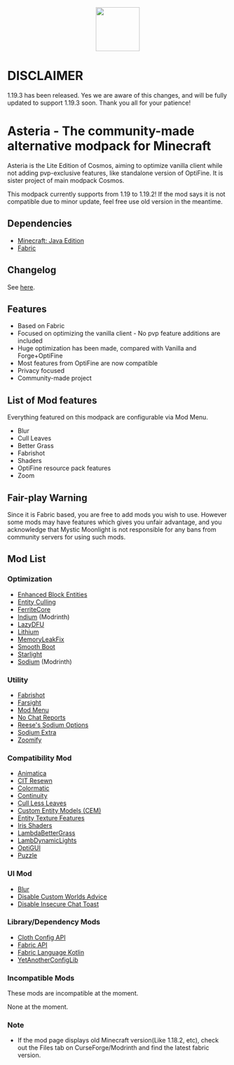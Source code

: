 <center><img src="https://user-images.githubusercontent.com/25527589/189659697-b18e67e9-4de0-4677-867c-7f1f92d71d87.svg" width="100"></img></center>

# DISCLAIMER
1.19.3 has been released. Yes we are aware of this changes, and will be fully updated to support 1.19.3 soon. Thank you all for your patience!

# Asteria - The community-made alternative modpack for Minecraft
Asteria is the Lite Edition of Cosmos, aiming to optimize vanilla client while not adding pvp-exclusive features, like standalone version of OptiFine. It is sister project of main modpack Cosmos.

This modpack currently supports from 1.19 to 1.19.2! If the mod says it is not compatible due to minor update, feel free use old version in the meantime.

## Dependencies
* [Minecraft: Java Edition](https://minecraft.net)
* [Fabric](https://fabricmc.net/)

## Changelog
See [here](https://github.com/MysticMoonlight/EnhancedMod/blob/main/cosmos/stable/CHANGELOG.md).

## Features
* Based on Fabric
* Focused on optimizing the vanilla client - No pvp feature additions are included
* Huge optimization has been made, compared with Vanilla and Forge+OptiFine
* Most features from OptiFine are now compatible
* Privacy focused
* Community-made project

## List of Mod features
Everything featured on this modpack are configurable via Mod Menu.
* Blur
* Cull Leaves
* Better Grass
* Fabrishot
* Shaders
* OptiFine resource pack features
* Zoom

## Fair-play Warning
Since it is Fabric based, you are free to add mods you wish to use. However some mods may have features which gives you unfair advantage, and you acknowledge that Mystic Moonlight is not responsible for any bans from community servers for using such mods.

## Mod List
### Optimization
* [Enhanced Block Entities](https://www.curseforge.com/minecraft/mc-mods/enhanced-block-entities)
* [Entity Culling](https://www.curseforge.com/minecraft/mc-mods/entityculling)
* [FerriteCore](https://www.curseforge.com/minecraft/mc-mods/ferritecore-fabric)
* [Indium](https://www.modrinth.com/mod/indium/) (Modrinth)
* [LazyDFU](https://www.curseforge.com/minecraft/mc-mods/lazydfu)
* [Lithium](https://www.curseforge.com/minecraft/mc-mods/lithium)
* [MemoryLeakFix](https://www.curseforge.com/minecraft/mc-mods/memoryleakfix)
* [Smooth Boot](https://www.curseforge.com/minecraft/mc-mods/smooth-boot)
* [Starlight](https://www.curseforge.com/minecraft/mc-mods/starlight)
* [Sodium](https://modrinth.com/mod/sodium) (Modrinth)

### Utility
* [Fabrishot](https://www.curseforge.com/minecraft/mc-mods/fabrishot)
* [Farsight](https://www.curseforge.com/minecraft/mc-mods/farsight-fabric)
* [Mod Menu](https://www.curseforge.com/minecraft/mc-mods/modmenu)
* [No Chat Reports](https://www.curseforge.com/minecraft/mc-mods/no-chat-reports)
* [Reese's Sodium Options](https://www.curseforge.com/minecraft/mc-mods/reeses-sodium-options)
* [Sodium Extra](https://www.curseforge.com/minecraft/mc-mods/sodium-extra)
* [Zoomify](https://www.curseforge.com/minecraft/mc-mods/zoomify)

### Compatibility Mod
* [Animatica](https://www.curseforge.com/minecraft/mc-mods/animatica)
* [CIT Resewn](https://www.curseforge.com/minecraft/mc-mods/cit-resewn)
* [Colormatic](https://www.curseforge.com/minecraft/mc-mods/colormatic)
* [Continuity](https://www.curseforge.com/minecraft/mc-mods/continuity)
* [Cull Less Leaves](https://www.curseforge.com/minecraft/mc-mods/cull-less-leaves)
* [Custom Entity Models (CEM)](https://www.curseforge.com/minecraft/mc-mods/custom-entity-models-cem)
* [Entity Texture Features](https://www.curseforge.com/minecraft/mc-mods/entity-texture-features-fabric)
* [Iris Shaders](https://www.curseforge.com/minecraft/mc-mods/irisshaders)
* [LambdaBetterGrass](https://www.curseforge.com/minecraft/mc-mods/lambdabettergrass)
* [LambDynamicLights](https://www.curseforge.com/minecraft/mc-mods/lambdynamiclights)
* [OptiGUI](https://www.curseforge.com/minecraft/mc-mods/optigui)
* [Puzzle](https://www.curseforge.com/minecraft/mc-mods/puzzle)

### UI Mod
* [Blur](https://www.curseforge.com/minecraft/mc-mods/blur-fabric)
* [Disable Custom Worlds Advice](https://www.curseforge.com/minecraft/mc-mods/fabric-disable-custom-worlds-advice)
* [Disable Insecure Chat Toast](https://www.curseforge.com/minecraft/mc-mods/disable-insecure-chat-toast)

### Library/Dependency Mods
* [Cloth Config API](https://www.curseforge.com/minecraft/mc-mods/cloth-config)
* [Fabric API](https://www.curseforge.com/minecraft/mc-mods/fabric-api)
* [Fabric Language Kotlin](https://www.curseforge.com/minecraft/mc-mods/fabric-language-kotlin)
* [YetAnotherConfigLib](https://www.curseforge.com/minecraft/mc-mods/yacl)

### Incompatible Mods
These mods are incompatible at the moment.

None at the moment.

### Note
* If the mod page displays old Minecraft version(Like 1.18.2, etc), check out the Files tab on CurseForge/Modrinth and find the latest fabric version.

